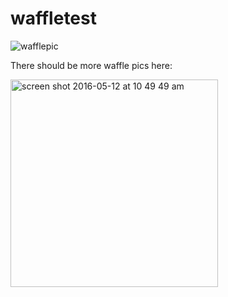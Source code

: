 # waffletest
![wafflepic](https://cloud.githubusercontent.com/assets/4775572/15188050/0c49343e-1761-11e6-8cb4-38480a2c7c5b.jpg)

There should be more waffle pics here:

<img width="332" alt="screen shot 2016-05-12 at 10 49 49 am" src="https://cloud.githubusercontent.com/assets/4775572/15222994/67675f5c-182f-11e6-821c-6eb4f59c9290.png">
